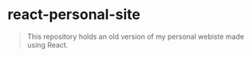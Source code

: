 # react-personal-site

> This repository holds an old version of my personal webiste made using React.
